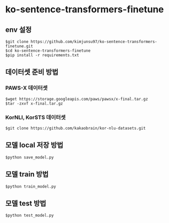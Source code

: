 # ko-sentence-transformers-finetune
## env 설정

```
$git clone https://github.com/kimjunsu97/ko-sentence-transformers-finetune.git
$cd ko-sentence-transformers-finetune
$pip install -r requirements.txt
```
## 데이터셋 준비 방법

### PAWS-X 데이터셋
```
$wget https://storage.googleapis.com/paws/pawsx/x-final.tar.gz
$tar -zxvf x-final.tar.gz
```
### KorNLI, KorSTS 데이터셋
```
$git clone https://github.com/kakaobrain/kor-nlu-datasets.git
```

## 모델 local 저장 방법
```
$python save_model.py
```

## 모델 train 방법
```
$python train_model.py
```

## 모델 test 방법
```
$python test_model.py
```

